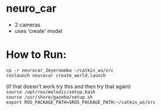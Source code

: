 # neuro_car

- 2 cameras
- uses 'create' model

# How to Run:<br>
`cp -r neurocar_2eyeroomba ~/catkin_ws/src`<br>
`roslaunch neurocar create_world.launch`

(if that doesn't work try this and then try that again)<br>
`source /opt/ros/melodic/setup.bash`<br>
`source /usr/share/gazebo/setup.sh`<br>
`export ROS_PACKAGE_PATH=$ROS_PACKAGE_PATH:~/catkin_ws/src`

